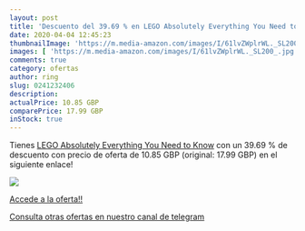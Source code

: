 ```yaml
---
layout: post
title: 'Descuento del 39.69 % en LEGO Absolutely Everything You Need to K'
date: 2020-04-04 12:45:23
thumbnailImage: 'https://m.media-amazon.com/images/I/61lvZWplrWL._SL200_.jpg'
images: [ 'https://m.media-amazon.com/images/I/61lvZWplrWL._SL200_.jpg' ]
comments: true
category: ofertas
author: ring
slug: 0241232406
description:
actualPrice: 10.85 GBP
comparePrice: 17.99 GBP
inStock: true
---
```


Tienes [LEGO Absolutely Everything You Need to Know](https://www.amazon.co.uk/dp/0241232406/?tag=redken01-21) con un 39.69 % de descuento con precio de oferta de 10.85 GBP (original: 17.99 GBP) en el siguiente enlace!

[![](https://m.media-amazon.com/images/I/61lvZWplrWL._SL200_.jpg)](https://www.amazon.co.uk/dp/0241232406/?tag=redken01-21)

[Accede a la oferta!!](https://www.amazon.co.uk/dp/0241232406/?tag=redken01-21)

[Consulta otras ofertas en nuestro canal de telegram](https://t.me/s/ofertas25)
